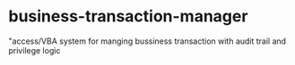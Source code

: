 # business-transaction-manager
"access/VBA system for manging bussiness transaction with audit trail and privilege logic
